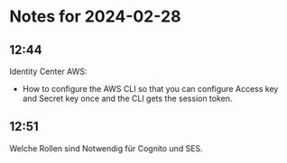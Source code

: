 # Notes for 2024-02-28

## 12:44

Identity Center AWS:

  - How to configure the AWS CLI so that you can configure Access key
    and Secret key once and the CLI gets the session token.
  

## 12:51

Welche Rollen sind Notwendig für Cognito und SES.
